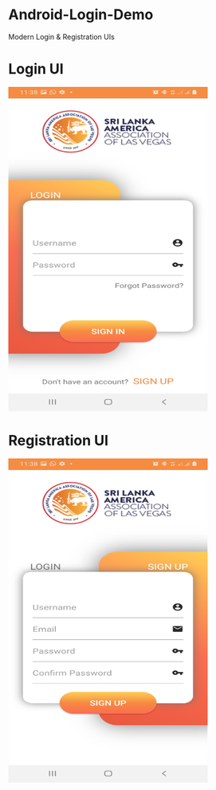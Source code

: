 # Android-Login-Demo
Modern Login & Registration UIs

# Login UI

<img src="images/login.jpg" width="400" height="650">

# Registration UI

<img src="images/register.jpg" width="400" height="650">
